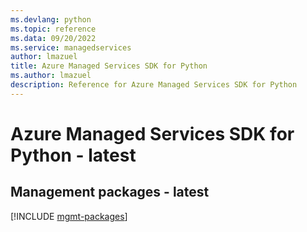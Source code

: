 ```yaml
---
ms.devlang: python
ms.topic: reference
ms.data: 09/20/2022
ms.service: managedservices
author: lmazuel
title: Azure Managed Services SDK for Python
ms.author: lmazuel
description: Reference for Azure Managed Services SDK for Python
---
```

# Azure Managed Services SDK for Python - latest

## Management packages - latest
[!INCLUDE [mgmt-packages](managed-services-mgmt-index.md)]
